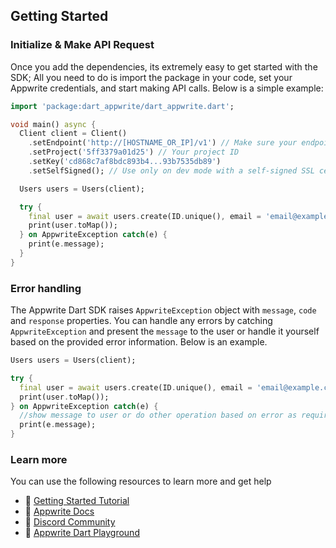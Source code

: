 ## Getting Started

### Initialize & Make API Request
Once you add the dependencies, its extremely easy to get started with the SDK; All you need to do is import the package in your code, set your Appwrite credentials, and start making API calls. Below is a simple example:

```dart
import 'package:dart_appwrite/dart_appwrite.dart';

void main() async {
  Client client = Client()
    .setEndpoint('http://[HOSTNAME_OR_IP]/v1') // Make sure your endpoint is accessible
    .setProject('5ff3379a01d25') // Your project ID
    .setKey('cd868c7af8bdc893b4...93b7535db89')
    .setSelfSigned(); // Use only on dev mode with a self-signed SSL cert

  Users users = Users(client);

  try {
    final user = await users.create(ID.unique(), email = 'email@example.com', phone = '+123456789', password = 'password', name = "Walter O'Brien");
    print(user.toMap());
  } on AppwriteException catch(e) {
    print(e.message);
  }
}
```

### Error handling
The Appwrite Dart SDK raises `AppwriteException` object with `message`, `code` and `response` properties. You can handle any errors by catching `AppwriteException` and present the `message` to the user or handle it yourself based on the provided error information. Below is an example.

```dart
Users users = Users(client);

try {
  final user = await users.create(ID.unique(), email = 'email@example.com', phone = '+123456789', password = 'password', name = "Walter O'Brien");
  print(user.toMap());
} on AppwriteException catch(e) {
  //show message to user or do other operation based on error as required
  print(e.message);
}
```

### Learn more
You can use the following resources to learn more and get help
- 🚀 [Getting Started Tutorial](https://appwrite.io/docs/getting-started-for-server)
- 📜 [Appwrite Docs](https://appwrite.io/docs)
- 💬 [Discord Community](https://appwrite.io/discord)
- 🚂 [Appwrite Dart Playground](https://github.com/appwrite/playground-for-dart)
